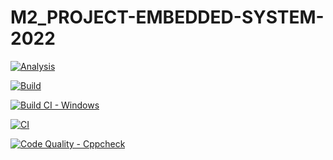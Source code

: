 # M2_PROJECT-EMBEDDED-SYSTEM-2022

[![Analysis](https://github.com/Rajeshkumar1234/M2_PROJECT-EMBEDDED-SYSTEM-2022/actions/workflows/Analysis.yml/badge.svg)](https://github.com/Rajeshkumar1234/M2_PROJECT-EMBEDDED-SYSTEM-2022/actions/workflows/Analysis.yml)

[![Build](https://github.com/Rajeshkumar1234/M2_PROJECT-EMBEDDED-SYSTEM-2022/actions/workflows/build.yml/badge.svg)](https://github.com/Rajeshkumar1234/M2_PROJECT-EMBEDDED-SYSTEM-2022/actions/workflows/build.yml)

[![Build CI - Windows](https://github.com/Rajeshkumar1234/M2_PROJECT-EMBEDDED-SYSTEM-2022/actions/workflows/build_windows.yml/badge.svg)](https://github.com/Rajeshkumar1234/M2_PROJECT-EMBEDDED-SYSTEM-2022/actions/workflows/build_windows.yml)

[![CI](https://github.com/Rajeshkumar1234/M2_PROJECT-EMBEDDED-SYSTEM-2022/actions/workflows/main.yml/badge.svg)](https://github.com/Rajeshkumar1234/M2_PROJECT-EMBEDDED-SYSTEM-2022/actions/workflows/main.yml)

[![Code Quality - Cppcheck](https://github.com/Rajeshkumar1234/M2_PROJECT-EMBEDDED-SYSTEM-2022/actions/workflows/cppcheck.yml/badge.svg)](https://github.com/Rajeshkumar1234/M2_PROJECT-EMBEDDED-SYSTEM-2022/actions/workflows/cppcheck.yml)
